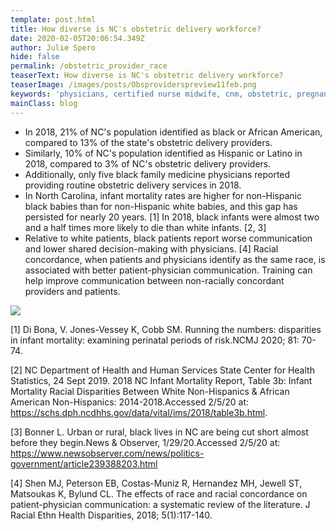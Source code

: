 ```yaml
---
template: post.html
title: How diverse is NC's obstetric delivery workforce?
date: 2020-02-05T20:06:54.349Z
author: Julie Spero
hide: false
permalink: /obstetric_provider_race
teaserText: How diverse is NC's obstetric delivery workforce?
teaserImage: /images/posts/Obsproviderspreview11feb.png
keywords: 'physicians, certified nurse midwife, cnm, obstetric, pregnant '
mainClass: blog
---
```

* In 2018, 21% of NC's population identified as black or African American, compared to 13% of the state's obstetric delivery providers.
* Similarly, 10% of NC's population identified as Hispanic or Latino in 2018, compared to 3% of NC's obstetric delivery providers.
* Additionally, only five black family medicine physicians reported providing routine obstetric delivery services in 2018.
* In North Carolina, infant mortality rates are higher for non-Hispanic black babies than for non-Hispanic white babies, and this gap has persisted for nearly 20 years. \[1] In 2018, black infants were almost two and a half times more likely to die than white infants. \[2, 3]
* Relative to white patients, black patients report worse communication and lower shared decision-making with physicians. \[4] Racial concordance, when patients and physicians identify as the same race, is associated with better patient-physician communication.  Training can help improve communication between non-racially concordant providers and patients.

![](/images/posts/Obsprovidercharts11preview.png)

\[1] Di Bona, V. Jones-Vessey K, Cobb SM. Running the numbers: disparities in infant mortality: examining perinatal periods of risk.NCMJ 2020; 81: 70-74.

\[2] NC Department of Health and Human Services State Center for Health Statistics, 24 Sept 2019. 2018 NC Infant Mortality Report, Table 3b: Infant Mortality Racial Disparities Between White Non-Hispanics & African American Non-Hispanics: 2014-2018.Accessed 2/5/20 at: <https://schs.dph.ncdhhs.gov/data/vital/ims/2018/table3b.html>.

\[3] Bonner L. Urban or rural, black lives in NC are being cut short almost before they begin.News & Observer, 1/29/20.Accessed 2/5/20 at: <https://www.newsobserver.com/news/politics-government/article239388203.html>

\[4] Shen MJ, Peterson EB, Costas-Muniz R, Hernandez MH, Jewell ST, Matsoukas K, Bylund CL. The effects of race and racial concordance on patient-physician communication: a systematic review of the literature. J Racial Ethn Health Disparities, 2018; 5(1):117-140.

